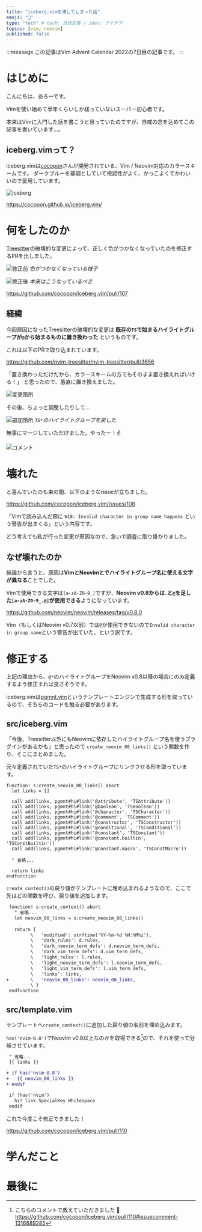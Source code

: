 ```yaml
---
title: "iceberg.vimを壊してしまった話"
emoji: "🙏"
type: "tech" # tech: 技術記事 / idea: アイデア
topics: [vim, neovim]
published: false
---
```


:::message
この記事はVim Advent Calendar 2022の7日目の記事です。
:::

# はじめに

こんにちは、あろーです。

Vimを使い始めて半年くらいしか経っていないスーパー初心者です。

本来はVimに入門した話を書こうと思っていたのですが、自戒の念を込めてこの記事を書いています…。

## iceberg.vimって？

iceberg.vimは[cocopon](https://github.com/cocopon)さんが開発されている、Vim / Neovim対応のカラースキームです。
ダークブルーを基調としていて視認性がよく、かっこよくてかわいいので愛用しています。

![iceberg](/images/324f3a00c3ca59/iceberg.png)

https://cocopon.github.io/iceberg.vim/

# 何をしたのか

[Treesitter](https://github.com/nvim-treesitter/nvim-treesitter)の破壊的な変更によって、正しく色がつかなくなっていたのを修正するPRを出しました。

![修正前](/images/324f3a00c3ca59/before.png)
_色がつかなくなっている様子_

![修正後](/images/324f3a00c3ca59/after.png)
_本来はこうなっているべき_

https://github.com/cocopon/iceberg.vim/pull/107

## 経緯

今回原因になったTreesitterの破壊的な変更は **既存の`TS`で始まるハイライトグループが`@`から始まるものに置き換わった** というものです。

これは以下のPRで取り込まれています。

https://github.com/nvim-treesitter/nvim-treesitter/pull/3656

「置き換わっただけだから、カラースキームの方でもそのまま置き換えればいける！」
と思ったので、愚直に置き換えました。

![変更箇所](/images/324f3a00c3ca59/diff_1.png)

その後、ちょっと調整したりして…

![追加箇所](/images/324f3a00c3ca59/diff_2.png)
_`TS*`のハイライトグループを戻した_

無事にマージしていただけました。やったー！✌️

![コメント](/images/324f3a00c3ca59/comment_1.png)

# 壊れた

と喜んでいたのも束の間、以下のようなissueが立ちました。

https://github.com/cocopon/iceberg.vim/issues/108

「Vimで読み込んだ際に `W18: Invalid character in group name happens` という警告が出まくる」という内容です。

どう考えても私が行った変更が原因なので、急いで調査に取り掛かりました。

## なぜ壊れたのか

結論から言うと、原因は**VimとNeovimとでハイライトグループ名に使える文字が異なる**ことでした。

Vimで使用できる文字は`[a-zA-Z0-9_]`ですが、**Neovim v0.8からは`.`と`@`を足した`[a-zA-Z0-9_.@]`が使用できる**ようになっています。

https://github.com/neovim/neovim/releases/tag/v0.8.0

Vim（もしくはNeovim v0.7以前）では`@`が使用できないので`Invalid character in group name`という警告が出ていた、という訳です。

# 修正する

上記の理由から、`@*`のハイライトグループをNeovim v0.8以降の場合にのみ定義するよう修正すれば良さそうです。

iceberg.vimは[pgmnt.vim](https://github.com/cocopon/pgmnt.vim)というテンプレートエンジンで生成する形を取っているので、そちらのコードを触る必要があります。

## src/iceberg.vim

「今後、Treesitter以外にもNeovimに依存したハイライトグループ名を使うプラグインがあるかも」と思ったので `create_neovim_08_links()` という関数を作り、そこにまとめました。

元々定義されていた`TS*`のハイライトグループにリンクさせる形を取っています。

```vim:iceberg.vim
function! s:create_neovim_08_links() abort
  let links = []

  call add(links, pgmnt#hi#link('@attribute', 'TSAttribute'))
  call add(links, pgmnt#hi#link('@boolean', 'TSBoolean'))
  call add(links, pgmnt#hi#link('@character', 'TSCharacter'))
  call add(links, pgmnt#hi#link('@comment', 'TSComment'))
  call add(links, pgmnt#hi#link('@constructor', 'TSConstructor'))
  call add(links, pgmnt#hi#link('@conditional', 'TSConditional'))
  call add(links, pgmnt#hi#link('@constant', 'TSConstant'))
  call add(links, pgmnt#hi#link('@constant.builtin', 'TSConstBuiltin'))
  call add(links, pgmnt#hi#link('@constant.macro', 'TSConstMacro'))

  " 省略...

  return links
endfunction
```

`create_context()`の戻り値がテンプレートに埋め込まれるようなので、ここで先ほどの関数を呼び、戻り値を追加します。

```diff vim:iceberg.vim
 function! s:create_context() abort
   " 省略...
   let neovim_08_links = s:create_neovim_08_links()
 
   return {
         \   'modified': strftime('%Y-%m-%d %H:%M%z'),
         \   'dark_rules': d.rules,
         \   'dark_neovim_term_defs': d.neovim_term_defs,
         \   'dark_vim_term_defs': d.vim_term_defs,
         \   'light_rules': l.rules,
         \   'light_neovim_term_defs': l.neovim_term_defs,
         \   'light_vim_term_defs': l.vim_term_defs,
         \   'links': links,
+        \   'neovim_08_links': neovim_08_links,
         \ }
 endfunction
```

## src/template.vim

テンプレートへ`create_context()`に追加した戻り値の名前を埋め込みます。

`has('nvim-0.8')`でNeovim v0.8以上なのかを取得できる[^1]ので、それを使って分岐させています。

```diff vim:template.vim
 " 省略...
 {{ links }}

+ if has('nvim-0.8')
+   {{ neovim_08_links }}
+ endif

 if !has('nvim')
   hi! link SpecialKey Whitespace
 endif
```

これで今度こそ修正できました！

https://github.com/cocopon/iceberg.vim/pull/110

# 学んだこと

# 最後に

[^1]: こちらのコメントで教えていただきました 🙏
https://github.com/cocopon/iceberg.vim/pull/110#issuecomment-1316889285
